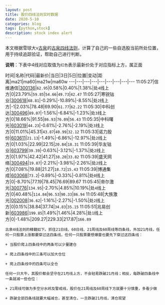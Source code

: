 ```yaml
---
layout: post
title: 股价四线法则实时数据
date: 2020-5-10
categories: blog
tags: [python,stock]
description: stock index alert
---
```



本文根据雪球大v[古泉](https://xueqiu.com/u/7148646888)的[古泉四线法则](https://xueqiu.com/7148646888/130498192)，计算了自己的一些自选股当前所处位置，用于持续追踪验证，帮助自己进行判断。

**说明**：下表中4线对应取值为`红色`表示最新价处于对应指标上方，属正面

时间|名称|代码|最新价|当日|3日|5日|位置|变动|距离|ma21|ma60|ma21w|ma60w
---|---|---|---|---|---|---|---|---
11:05:27|信维通信|[300136](https://xueqiu.com/S/SZ300136)|`62.95`|0.58%|0.40%|1.38%|处`4`线上方|0|23.79%|`59.85`|`54.66`|`49.73`|`42.47`
11:05:27|寒锐钴业|[300618](https://xueqiu.com/S/SZ300618)|`68.81`|-0.29%|-10.89%|-8.55%|处`2`线上方|-1|2.03%|78.48|69.90|`61.77`|`62.22`
11:05:30|中科创达|[300496](https://xueqiu.com/S/SZ300496)|`89.07`|-1.56%|-6.84%|-1.23%|处`3`线上方|0|18.66%|91.55|`86.93`|`76.09`|`56.43`
11:05:35|中科曙光|[603019](https://xueqiu.com/S/SH603019)|`44.23`|-0.61%|-2.76%|-2.19%|处`3`线上方|0|11.01%|45.31|`43.87`|`40.99`|`32.12`
11:05:33|诺力股份|[603611](https://xueqiu.com/S/SH603611)|`21.13`|-1.49%|-6.86%|-12.97%|处`2`线上方|0|1.03%|22.99|22.15|`20.84`|`18.31`
11:05:39|华友钴业|[603799](https://xueqiu.com/S/SH603799)|`39.39`|-0.63%|-3.12%|-1.37%|处`2`线上方|0|1.97%|42.42|41.27|`38.20`|`33.82`
11:05:39|盛天网络|[300494](https://xueqiu.com/S/SZ300494)|`19.87`|-2.21%|-3.98%|-2.26%|处`2`线上方|0|7.08%|19.88|21.27|`18.72`|`15.43`
11:05:39|博通集成|[603068](https://xueqiu.com/S/SH603068)|`73.2`|-0.89%|-0.33%|-0.81%|处`0`线上方|0|-8.70%|77.19|78.45|76.69|89.67
11:05:45|帝尔激光|[300776](https://xueqiu.com/S/SZ300776)|`134.95`|-2.70%|4.85%|10.19%|处`4`线上方|0|40.48%|`114.84`|`96.53`|`90.33`|`86.94`
11:05:48|大族激光|[002008](https://xueqiu.com/S/SZ002008)|`36.62`|-1.16%|-2.27%|-1.50%|处`2`线上方|0|0.15%|38.84|37.74|`34.83`|`35.15`
11:05:51|兆易创新|[603986](https://xueqiu.com/S/SH603986)|`199.85`|1.49%|1.46%|4.28%|处`1`线上方|0|-1.48%|209.27|229.33|217.87|`166.89`

```
古泉4线法则的精髓如下。抓住21日线、60日线、21周线及60周线等四条线，外加21月线，任何一只股票上涨都要穿过这四条线，任何一只股票要想爆雷也要先下穿过这四条线：

+ 当股价爬上四条线中的两条可以少量建仓

+ 爬上四条线中的三条可以加大仓位

+ 爬上四条线中的四条可以全仓

任何一只大牛，其股价都会坚守在21月线上方，不会轻易跌破21月线；相反，每跌破四条线中一条就减一些仓位：

+ 21周线可做为多空分水岭及警戒线，股价在21周线及60周线下方就要十分慎重，多看少做

+ 跌破全部四条线就要大幅减仓，甚至清仓，一旦跌破21月线，清仓观望
```